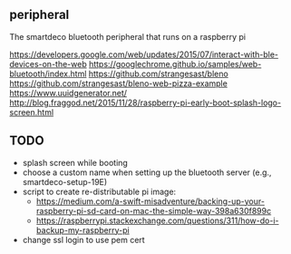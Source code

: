 ## peripheral

The smartdeco bluetooth peripheral that runs on a raspberry pi

https://developers.google.com/web/updates/2015/07/interact-with-ble-devices-on-the-web
https://googlechrome.github.io/samples/web-bluetooth/index.html
https://github.com/strangesast/bleno
https://github.com/strangesast/bleno-web-pizza-example
https://www.uuidgenerator.net/
http://blog.fraggod.net/2015/11/28/raspberry-pi-early-boot-splash-logo-screen.html


## TODO
* splash screen while booting
* choose a custom name when setting up the bluetooth server (e.g., smartdeco-setup-19E)
* script to create re-distributable pi image:
   * https://medium.com/a-swift-misadventure/backing-up-your-raspberry-pi-sd-card-on-mac-the-simple-way-398a630f899c
   * https://raspberrypi.stackexchange.com/questions/311/how-do-i-backup-my-raspberry-pi
* change ssl login to use pem cert
